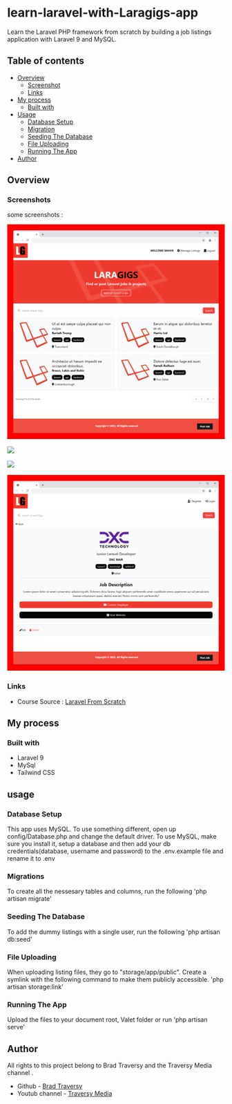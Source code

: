 # learn-laravel-with-Laragigs-app
Learn the Laravel PHP framework from scratch by building a job listings application with Laravel 9 and MySQL.

## Table of contents

- [Overview](#overview)
  - [Screenshot](#screenshots)
  - [Links](#links)
- [My process](#my-process)
  - [Built with](#built-with)
- [Usage](#usage)
  - [Database Setup](#database-setup)
  - [Migration](#migration)
  - [Seeding The Database](#seeding-the-database)
  - [File Uploading](#file-uploading)
  - [Running The App](#running-the-app)
- [Author](#author)
## Overview

### Screenshots
some screenshots : 

![](public/images/1.jpg)

![](public/images/2(1).jpg)

![](public/images/3(1).jpg)

![](public/images/4.png)

### Links

- Course Source : [Laravel From Scratch](https://www.youtube.com/watch?v=MYyJ4PuL4pY)
## My process

### Built with

- Laravel 9 
- MySql
- Tailwind CSS

## usage

### Database Setup
This app uses MySQL. To use something different, open up config/Database.php and change the default driver.
To use MySQL, make sure you install it, setup a database and then add your db credentials(database, username and password) to the .env.example file and rename it to .env
### Migrations
To create all the nessesary tables and columns, run the following
'php artisan migrate'
### Seeding The Database 
To add the dummy listings with a single user, run the following
'php artisan db:seed'
### File Uploading
When uploading listing files, they go to "storage/app/public". Create a symlink with the following command to make them publicly accessible.
'php artisan storage:link'
### Running The App
Upload the files to your document root, Valet folder or run
'php artisan serve'

## Author
All rights to this project belong to Brad Traversy and the Traversy Media channel . 
- Github - [Brad Traversy](https://github.com/bradtraversy)
- Youtub channel - [Traversy Media](https://www.youtube.com/@TraversyMedia)
